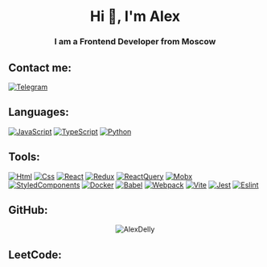 <h1 align="center">Hi 👋, I'm Alex</h1>

<h3 align="center">I am a Frontend Developer from Moscow</h3>

## Contact me:<br>

[![Telegram](https://img.shields.io/badge/Telegram-2CA5E0?style=for-the-badge&logo=telegram&logoColor=white)](https://t.me/AlexDelly)

## Languages:<br>

[![JavaScript](https://img.shields.io/badge/JavaScript-7C7C7C?style=for-the-badge&logo=javascript)](https://wikipedia.org/wiki/JavaScript)
[![TypeScript](https://img.shields.io/badge/TypeScript-7C7C7C?style=for-the-badge&logo=typescript)](https://www.typescriptlang.org/)
[![Python](https://img.shields.io/badge/Python-7C7C7C?style=for-the-badge&logo=python)](https://www.python.org/)

## Tools:<br>

[![Html](https://img.shields.io/badge/HTML5-7C7C7C?style=for-the-badge&logo=html5)](https://html.spec.whatwg.org/multipage/)
[![Css](https://img.shields.io/badge/CSS3-7C7C7C?style=for-the-badge&logo=css3&logoColor=369AD6)](https://www.w3.org/TR/CSS/)
[![React](https://img.shields.io/badge/React-7C7C7C?style=for-the-badge&logo=react)](https://react.dev/)
[![Redux](https://img.shields.io/badge/Redux-7C7C7C?style=for-the-badge&logo=redux&logoColor=7749BD)](https://redux.js.org/)
[![ReactQuery](https://img.shields.io/badge/ReactQuery-7C7C7C?style=for-the-badge&logo=reactquery)](https://tanstack.com/query/latest)
[![Mobx](https://img.shields.io/badge/mobx-7C7C7C?style=for-the-badge&logo=mobx)](https://mobx.js.org/)
[![StyledComponents](https://img.shields.io/badge/StyledComponents-7C7C7C?style=for-the-badge&logo=StyledComponents)](https://styled-components.com/)
[![Docker](https://img.shields.io/badge/docker-7C7C7C?style=for-the-badge&logo=docker)](https://www.docker.com/)
[![Babel](https://img.shields.io/badge/babel-7C7C7C?style=for-the-badge&logo=babel)](https://babeljs.io/)
[![Webpack](https://img.shields.io/badge/webpack-7C7C7C?style=for-the-badge&logo=webpack)](https://webpack.js.org/)
[![Vite](https://img.shields.io/badge/vite-7C7C7C?style=for-the-badge&logo=vite)](https://vitejs.dev/)
[![Jest](https://img.shields.io/badge/jest-7C7C7C?style=for-the-badge&logo=jest&logoColor=99424F)](https://jestjs.io/)
[![Eslint](https://img.shields.io/badge/eslint-7C7C7C?style=for-the-badge&logo=eslint&logoColor=7C7CEA)](https://eslint.org/)

## GitHub:<br>

<p align="center"> <img src=https://github-readme-stats.vercel.app/api?username=AlexDelly&show_icons=true alt=AlexDelly /></p>

## LeetCode:<br>

